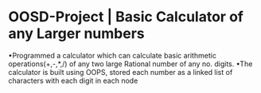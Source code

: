 # OOSD-Project | Basic Calculator of any Larger numbers
•Programmed a calculator which can calculate basic arithmetic operations(+,-,*,/) of any two large Rational number of any no. digits.
•The calculator is built using OOPS, stored each number as a linked list of characters with each digit in each node
